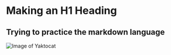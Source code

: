 # Making an H1 Heading
## Trying to practice the markdown language
![Image of Yaktocat](https://octodex.github.com/images/yaktocat.png)
